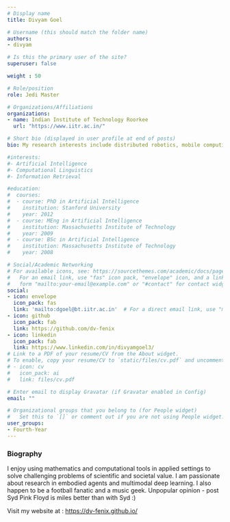 ```yaml
---
# Display name
title: Divyam Goel

# Username (this should match the folder name)
authors:
- divyam

# Is this the primary user of the site?
superuser: false

weight : 50

# Role/position
role: Jedi Master

# Organizations/Affiliations
organizations:
- name: Indian Institute of Technology Roorkee
  url: "https://www.iitr.ac.in/"

# Short bio (displayed in user profile at end of posts)
bio: My research interests include distributed robotics, mobile computing and programmable matter.

#interests:
#- Artificial Intelligence
#- Computational Linguistics
#- Information Retrieval

#education:
#  courses:
#  - course: PhD in Artificial Intelligence
#    institution: Stanford University
#    year: 2012
#  - course: MEng in Artificial Intelligence
#    institution: Massachusetts Institute of Technology
#    year: 2009
#  - course: BSc in Artificial Intelligence
#    institution: Massachusetts Institute of Technology
#    year: 2008

# Social/Academic Networking
# For available icons, see: https://sourcethemes.com/academic/docs/page-builder/#icons
#   For an email link, use "fas" icon pack, "envelope" icon, and a link in the
#   form "mailto:your-email@example.com" or "#contact" for contact widget.
social:
- icon: envelope
  icon_pack: fas
  link: 'mailto:dgoel@bt.iitr.ac.in'  # For a direct email link, use "mailto:test@example.org".
- icon: github
  icon_pack: fab
  link: https://github.com/dv-fenix
- icon: linkedin
  icon_pack: fab
  link: https://www.linkedin.com/in/divyamgoel3/
# Link to a PDF of your resume/CV from the About widget.
# To enable, copy your resume/CV to `static/files/cv.pdf` and uncomment the lines below.
# - icon: cv
#   icon_pack: ai
#   link: files/cv.pdf

# Enter email to display Gravatar (if Gravatar enabled in Config)
email: ""

# Organizational groups that you belong to (for People widget)
#   Set this to `[]` or comment out if you are not using People widget.
user_groups:
- Fourth-Year
---
```


### Biography

I enjoy using mathematics and computational tools in applied settings to solve challenging problems of scientific and societal value. I am passionate about research in embodied agents and multimodal deep learning. I also happen to be a football fanatic and a music geek. Unpopular opinion - post Syd Pink Floyd is miles better than with Syd :)

Visit my website at : https://dv-fenix.github.io/


